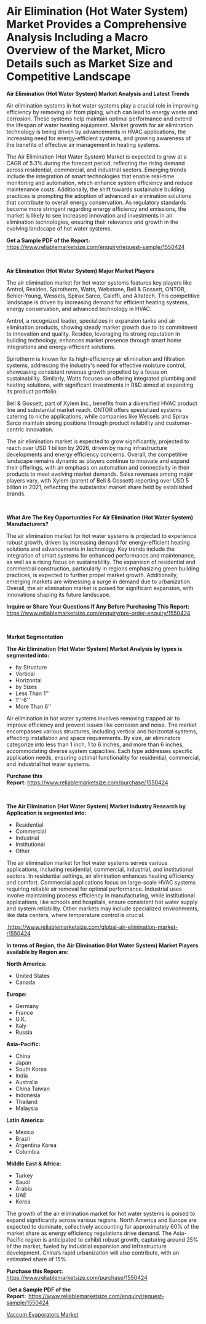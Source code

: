 <p><h1>Air Elimination (Hot Water System) Market Provides a Comprehensive Analysis Including a Macro Overview of the Market, Micro Details such as Market Size and Competitive Landscape</h1></p><p><strong>Air Elimination (Hot Water System) Market Analysis and Latest Trends</strong></p>
<p><p>Air elimination systems in hot water systems play a crucial role in improving efficiency by removing air from piping, which can lead to energy waste and corrosion. These systems help maintain optimal performance and extend the lifespan of water heating equipment. Market growth for air elimination technology is being driven by advancements in HVAC applications, the increasing need for energy-efficient systems, and growing awareness of the benefits of effective air management in heating systems.</p><p>The Air Elimination (Hot Water System) Market is expected to grow at a CAGR of 5.3% during the forecast period, reflecting the rising demand across residential, commercial, and industrial sectors. Emerging trends include the integration of smart technologies that enable real-time monitoring and automation, which enhance system efficiency and reduce maintenance costs. Additionally, the shift towards sustainable building practices is prompting the adoption of advanced air elimination solutions that contribute to overall energy conservation. As regulatory standards become more stringent regarding energy efficiency and emissions, the market is likely to see increased innovation and investments in air elimination technologies, ensuring their relevance and growth in the evolving landscape of hot water systems.</p></p>
<p><strong>Get a Sample PDF of the Report:&nbsp;</strong> <a href="https://www.reliablemarketsize.com/enquiry/request-sample/1550424?utm_campaign=3165&utm_medium=2&utm_source=Github&utm_content=ia&utm_term=11042025&utm_id=air-elimination-hot-water-system">https://www.reliablemarketsize.com/enquiry/request-sample/1550424</a></p>
<p>&nbsp;</p>
<p><strong>Air Elimination (Hot Water System) Major Market Players</strong></p>
<p><p>The air elimination market for hot water systems features key players like Amtrol, Resideo, Spirotherm, Watts, Webstone, Bell & Gossett, ONTOR, Behler-Young, Wessels, Spirax Sarco, Caleffi, and Altatech. This competitive landscape is driven by increasing demand for efficient heating systems, energy conservation, and advanced technology in HVAC.</p><p>Amtrol, a recognized leader, specializes in expansion tanks and air elimination products, showing steady market growth due to its commitment to innovation and quality. Resideo, leveraging its strong reputation in building technology, enhances market presence through smart home integrations and energy-efficient solutions. </p><p>Spirotherm is known for its high-efficiency air elimination and filtration systems, addressing the industry's need for effective moisture control, showcasing consistent revenue growth propelled by a focus on sustainability. Similarly, Watts focuses on offering integrated plumbing and heating solutions, with significant investments in R&D aimed at expanding its product portfolio.</p><p>Bell & Gossett, part of Xylem Inc., benefits from a diversified HVAC product line and substantial market reach. ONTOR offers specialized systems catering to niche applications, while companies like Wessels and Spirax Sarco maintain strong positions through product reliability and customer-centric innovation.</p><p>The air elimination market is expected to grow significantly, projected to reach over USD 1 billion by 2026, driven by rising infrastructure developments and energy efficiency concerns. Overall, the competitive landscape remains dynamic as players continue to innovate and expand their offerings, with an emphasis on automation and connectivity in their products to meet evolving market demands. Sales revenues among major players vary, with Xylem (parent of Bell & Gossett) reporting over USD 5 billion in 2021, reflecting the substantial market share held by established brands.</p></p>
<p>&nbsp;</p>
<p><strong>What Are The Key Opportunities For Air Elimination (Hot Water System) Manufacturers?</strong></p>
<p><p>The air elimination market for hot water systems is projected to experience robust growth, driven by increasing demand for energy-efficient heating solutions and advancements in technology. Key trends include the integration of smart systems for enhanced performance and maintenance, as well as a rising focus on sustainability. The expansion of residential and commercial construction, particularly in regions emphasizing green building practices, is expected to further propel market growth. Additionally, emerging markets are witnessing a surge in demand due to urbanization. Overall, the air elimination market is poised for significant expansion, with innovations shaping its future landscape.</p></p>
<p><strong>Inquire or Share Your Questions If Any Before Purchasing This Report:</strong> <a href="https://www.reliablemarketsize.com/enquiry/pre-order-enquiry/1550424?utm_campaign=3165&utm_medium=2&utm_source=Github&utm_content=ia&utm_term=11042025&utm_id=air-elimination-hot-water-system">https://www.reliablemarketsize.com/enquiry/pre-order-enquiry/1550424</a></p>
<p>&nbsp;</p>
<p><strong>Market Segmentation</strong></p>
<p><strong>The Air Elimination (Hot Water System) Market Analysis by types is segmented into:</strong></p>
<p><ul><li>by Structure</li><li>Vertical</li><li>Horizontal</li><li>by Sizes</li><li>Less Than 1''</li><li>1''-6''</li><li>More Than 6''</li></ul></p>
<p><p>Air elimination in hot water systems involves removing trapped air to improve efficiency and prevent issues like corrosion and noise. The market encompasses various structures, including vertical and horizontal systems, affecting installation and space requirements. By size, air eliminators categorize into less than 1 inch, 1 to 6 inches, and more than 6 inches, accommodating diverse system capacities. Each type addresses specific application needs, ensuring optimal functionality for residential, commercial, and industrial hot water systems.</p></p>
<p><strong>Purchase this Report:&nbsp;</strong><a href="https://www.reliablemarketsize.com/purchase/1550424?utm_campaign=3165&utm_medium=2&utm_source=Github&utm_content=ia&utm_term=11042025&utm_id=air-elimination-hot-water-system">https://www.reliablemarketsize.com/purchase/1550424</a></p>
<p>&nbsp;</p>
<p><strong>The Air Elimination (Hot Water System) Market Industry Research by Application is segmented into:</strong></p>
<p><ul><li>Residential</li><li>Commercial</li><li>Industrial</li><li>Institutional</li><li>Other</li></ul></p>
<p><p>The air elimination market for hot water systems serves various applications, including residential, commercial, industrial, and institutional sectors. In residential settings, air elimination enhances heating efficiency and comfort. Commercial applications focus on large-scale HVAC systems requiring reliable air removal for optimal performance. Industrial uses involve maintaining process efficiency in manufacturing, while institutional applications, like schools and hospitals, ensure consistent hot water supply and system reliability. Other markets may include specialized environments, like data centers, where temperature control is crucial.</p></p>
<p><a href="https://www.reliablemarketsize.com/global-air-elimination-market-r1550424?utm_campaign=3165&utm_medium=2&utm_source=Github&utm_content=ia&utm_term=11042025&utm_id=air-elimination-hot-water-system">&nbsp;https://www.reliablemarketsize.com/global-air-elimination-market-r1550424</a></p>
<p><strong>In terms of Region, the Air Elimination (Hot Water System) Market Players available by Region are:</strong></p>
<p>
    <p> <strong> North America: </strong>
        <ul>
            <li>United States</li>
            <li>Canada</li>
        </ul>
        </p> 
    <p> <strong> Europe: </strong>
        <ul>
            <li>Germany</li>
            <li>France</li>
            <li>U.K.</li>
            <li>Italy</li>
            <li>Russia</li>
        </ul>
        </p> 
    <p> <strong> Asia-Pacific: </strong>
        <ul>
            <li>China</li>
            <li>Japan</li>
            <li>South Korea</li>
            <li>India</li>
            <li>Australia</li>
            <li>China Taiwan</li>
            <li>Indonesia</li>
            <li>Thailand</li>
            <li>Malaysia</li>
        </ul>
        </p> 
    <p> <strong> Latin America: </strong>
        <ul>
            <li>Mexico</li>
            <li>Brazil</li>
            <li>Argentina Korea</li>
            <li>Colombia</li>
        </ul>
        </p> 
    <p> <strong> Middle East & Africa: </strong>
        <ul>
            <li>Turkey</li>
            <li>Saudi</li>
            <li>Arabia</li>
            <li>UAE</li>
            <li>Korea</li>
        </ul>
    </p>
    </p>
<p><p>The growth of the air elimination market for hot water systems is poised to expand significantly across various regions. North America and Europe are expected to dominate, collectively accounting for approximately 60% of the market share as energy efficiency regulations drive demand. The Asia-Pacific region is anticipated to exhibit robust growth, capturing around 25% of the market, fueled by industrial expansion and infrastructure development. China’s rapid urbanization will also contribute, with an estimated share of 15%.</p></p>
<p><strong>Purchase this Report: </strong><a href="https://www.reliablemarketsize.com/purchase/1550424?utm_campaign=3165&utm_medium=2&utm_source=Github&utm_content=ia&utm_term=11042025&utm_id=air-elimination-hot-water-system">https://www.reliablemarketsize.com/purchase/1550424</a></p>
<p>&nbsp;<strong>Get a Sample PDF of the Report:&nbsp;&nbsp;</strong><a href="https://www.reliablemarketsize.com/enquiry/request-sample/1550424?utm_campaign=3165&utm_medium=2&utm_source=Github&utm_content=ia&utm_term=11042025&utm_id=air-elimination-hot-water-system">https://www.reliablemarketsize.com/enquiry/request-sample/1550424</a></p>
<p><strong></strong></p>
<p><p><a href="https://github.com/sokurgleyde/Market-Research-Report-List-1/blob/main/vaccum-evaporators-market.md?utm_campaign=3165&utm_medium=2&utm_source=Github&utm_content=ia&utm_term=11042025&utm_id=air-elimination-hot-water-system">Vaccum Evaporators Market</a></p></p>